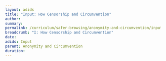 ```yaml
---
layout: adids
title: "Input: How Censorship and Circumvention"
author:
summary:
permalink: /curriculum/safer-browsing/anonymity-and-circumvention/input/how-censorship-and-circumvention-work/
breadcrumb: "I: How Censorship and Circumvention"
date:
adids: Input
parent: Anonymity and Circumvention
duration:
---
```

